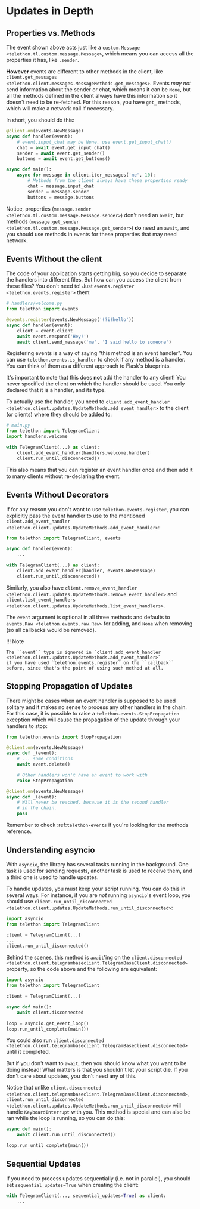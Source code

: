 # Updates in Depth

## Properties vs. Methods

The event shown above acts just like a `custom.Message
<telethon.tl.custom.message.Message>`, which means you
can access all the properties it has, like `.sender`.

**However** events are different to other methods in the client, like
`client.get_messages <telethon.client.messages.MessageMethods.get_messages>`.
Events *may not* send information about the sender or chat, which means it
can be `None`, but all the methods defined in the client always have this
information so it doesn't need to be re-fetched. For this reason, you have
``get_`` methods, which will make a network call if necessary.

In short, you should do this:

```python
@client.on(events.NewMessage)
async def handler(event):
    # event.input_chat may be None, use event.get_input_chat()
    chat = await event.get_input_chat()
    sender = await event.get_sender()
    buttons = await event.get_buttons()

async def main():
    async for message in client.iter_messages('me', 10):
        # Methods from the client always have these properties ready
        chat = message.input_chat
        sender = message.sender
        buttons = message.buttons
```

Notice, properties (`message.sender
<telethon.tl.custom.message.Message.sender>`) don't need an ``await``, but
methods (`message.get_sender
<telethon.tl.custom.message.Message.get_sender>`) **do** need an ``await``,
and you should use methods in events for these properties that may need network.

## Events Without the client

The code of your application starts getting big, so you decide to
separate the handlers into different files. But how can you access
the client from these files? You don't need to! Just `events.register
<telethon.events.register>` them:

```python
# handlers/welcome.py
from telethon import events

@events.register(events.NewMessage('(?i)hello'))
async def handler(event):
    client = event.client
    await event.respond('Hey!')
    await client.send_message('me', 'I said hello to someone')
```

Registering events is a way of saying "this method is an event handler".
You can use `telethon.events.is_handler` to check if any method is a handler.
You can think of them as a different approach to Flask's blueprints.

It's important to note that this does **not** add the handler to any client!
You never specified the client on which the handler should be used. You only
declared that it is a handler, and its type.

To actually use the handler, you need to `client.add_event_handler
<telethon.client.updates.UpdateMethods.add_event_handler>` to the
client (or clients) where they should be added to:

```python
# main.py
from telethon import TelegramClient
import handlers.welcome

with TelegramClient(...) as client:
    client.add_event_handler(handlers.welcome.handler)
    client.run_until_disconnected()
```

This also means that you can register an event handler once and
then add it to many clients without re-declaring the event.


## Events Without Decorators

If for any reason you don't want to use `telethon.events.register`,
you can explicitly pass the event handler to use to the mentioned
`client.add_event_handler
<telethon.client.updates.UpdateMethods.add_event_handler>`:

```python
from telethon import TelegramClient, events

async def handler(event):
    ...

with TelegramClient(...) as client:
    client.add_event_handler(handler, events.NewMessage)
    client.run_until_disconnected()
```

Similarly, you also have `client.remove_event_handler
<telethon.client.updates.UpdateMethods.remove_event_handler>`
and `client.list_event_handlers
<telethon.client.updates.UpdateMethods.list_event_handlers>`.

The ``event`` argument is optional in all three methods and defaults to
`events.Raw <telethon.events.raw.Raw>` for adding, and `None` when
removing (so all callbacks would be removed).

!!! Note

    The ``event`` type is ignored in `client.add_event_handler
    <telethon.client.updates.UpdateMethods.add_event_handler>`
    if you have used `telethon.events.register` on the ``callback``
    before, since that's the point of using such method at all.


## Stopping Propagation of Updates

There might be cases when an event handler is supposed to be used solitary and
it makes no sense to process any other handlers in the chain. For this case,
it is possible to raise a `telethon.events.StopPropagation` exception which
will cause the propagation of the update through your handlers to stop:

```python
from telethon.events import StopPropagation

@client.on(events.NewMessage)
async def _(event):
    # ... some conditions
    await event.delete()

    # Other handlers won't have an event to work with
    raise StopPropagation

@client.on(events.NewMessage)
async def _(event):
    # Will never be reached, because it is the second handler
    # in the chain.
    pass
```

Remember to check :ref:`telethon-events` if you're looking for
the methods reference.

## Understanding asyncio

With `asyncio`, the library has several tasks running in the background.
One task is used for sending requests, another task is used to receive them,
and a third one is used to handle updates.

To handle updates, you must keep your script running. You can do this in
several ways. For instance, if you are *not* running `asyncio`'s event
loop, you should use `client.run_until_disconnected
<telethon.client.updates.UpdateMethods.run_until_disconnected>`:

```python
import asyncio
from telethon import TelegramClient

client = TelegramClient(...)
...
client.run_until_disconnected()
```

Behind the scenes, this method is ``await``'ing on the `client.disconnected
<telethon.client.telegrambaseclient.TelegramBaseClient.disconnected>` property,
so the code above and the following are equivalent:

```python
import asyncio
from telethon import TelegramClient

client = TelegramClient(...)

async def main():
    await client.disconnected

loop = asyncio.get_event_loop()
loop.run_until_complete(main())
```

You could also run `client.disconnected
<telethon.client.telegrambaseclient.TelegramBaseClient.disconnected>`
until it completed.

But if you don't want to ``await``, then you should know what you want
to be doing instead! What matters is that you shouldn't let your script
die. If you don't care about updates, you don't need any of this.

Notice that unlike `client.disconnected
<telethon.client.telegrambaseclient.TelegramBaseClient.disconnected>`,
`client.run_until_disconnected
<telethon.client.updates.UpdateMethods.run_until_disconnected>` will
handle ``KeyboardInterrupt`` with you. This method is special and can
also be ran while the loop is running, so you can do this:

```python
async def main():
    await client.run_until_disconnected()

loop.run_until_complete(main())
```

## Sequential Updates

If you need to process updates sequentially (i.e. not in parallel),
you should set ``sequential_updates=True`` when creating the client:

```python
with TelegramClient(..., sequential_updates=True) as client:
    ...
```
